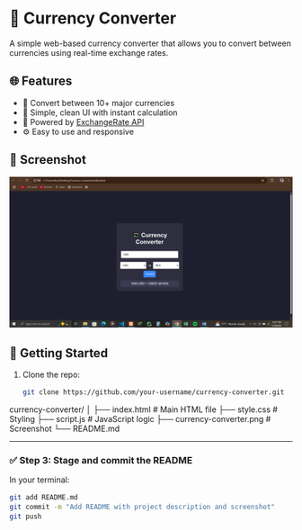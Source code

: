 # 💱 Currency Converter

A simple web-based currency converter that allows you to convert between currencies using real-time exchange rates.

## 🌐 Features

- 🔁 Convert between 10+ major currencies
- 🧮 Simple, clean UI with instant calculation
- 🔧 Powered by [ExchangeRate API](https://www.exchangerate-api.com)
- ⚙️ Easy to use and responsive

## 📸 Screenshot

![Currency Converter UI](currency-converter.png)

## 🚀 Getting Started

1. Clone the repo:
   ```bash
   git clone https://github.com/your-username/currency-converter.git
currency-converter/
│
├── index.html         # Main HTML file
├── style.css          # Styling
├── script.js          # JavaScript logic
├── currency-converter.png  # Screenshot
└── README.md

---

### ✅ Step 3: Stage and commit the README

In your terminal:

```bash
git add README.md
git commit -m "Add README with project description and screenshot"
git push
